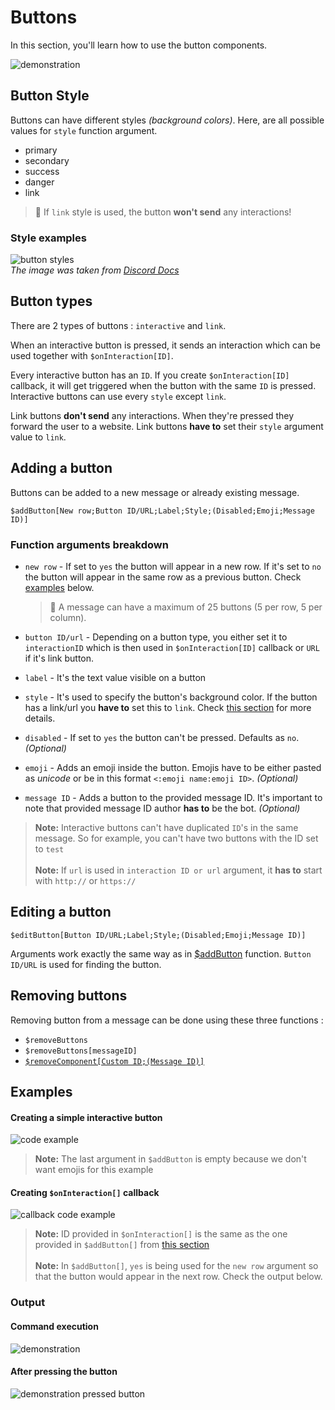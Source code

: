 # Buttons
In this section, you'll learn how to use the button components.

![demonstration](https://user-images.githubusercontent.com/16838075/120199057-18c2de00-c223-11eb-9198-997227082a76.png)

## Button Style
Buttons can have different styles _(background colors)_.
Here, are all possible values for `style` function argument.
- primary
- secondary
- success
- danger
- link

> 📝 If `link` style is used, the button **won't send** any interactions!

### Style examples
![button styles](https://user-images.githubusercontent.com/16838075/120202615-19f60a00-c227-11eb-8e8e-5cd3c38f6c1b.png)\
*The image was taken from [Discord Docs](https://discord.com/developers/docs/interactions/message-components#buttons-button-styles)*

## Button types
There are 2 types of buttons : `interactive` and `link`.

When an interactive button is pressed, it sends an interaction which can be used together with `$onInteraction[ID]`.

Every interactive button has an `ID`. If you create `$onInteraction[ID]` callback, it will get triggered when the button with the same `ID` is pressed.
Interactive buttons can use every `style` except `link`.

Link buttons **don't send** any interactions. When they're pressed they forward the user to a website.
Link buttons **have to** set their `style` argument value to `link`.


## Adding a button
Buttons can be added to a new message or already existing message.
```
$addButton[New row;Button ID/URL;Label;Style;(Disabled;Emoji;Message ID)]
```

### Function arguments breakdown
- `new row` - If set to `yes` the button will appear in a new row. If it's set to `no` the button will appear in the same row as a previous button. Check [examples](#code-examples) below.

    > 📝 A message can have a maximum of 25 buttons (5 per row, 5 per column).

- `button ID/url` - Depending on a button type, you either set it to `interactionID` which is then used in `$onInteraction[ID]` callback or `URL` if it's link button.
- `label` - It's the text value visible on a button
- `style` - It's used to specify the button's background color. If the button has a link/url you **have to** set this to `link`. Check [this section](#button-style) for more details.
- `disabled` - If set to `yes` the button can't be pressed. Defaults as `no`. _(Optional)_
- `emoji` - Adds an emoji inside the button. Emojis have to be either pasted as *unicode* or be in this format `<:emoji name:emoji ID>`. _(Optional)_
- `message ID` - Adds a button to the provided message ID. It's important to note that provided message ID author **has to** be the bot. _(Optional)_

>**Note:** Interactive buttons can't have duplicated `ID`'s in the same message. So for example, you can't have two buttons with the ID set to `test`\
\
>**Note:** If `url` is used in `interaction ID or url` argument, it **has to** start with `http://` or `https://`

## Editing a button
```
$editButton[Button ID/URL;Label;Style;(Disabled;Emoji;Message ID)]
```
Arguments work exactly the same way as in [$addButton](#adding-a-button) function. `Button ID/URL` is used for finding the button.

## Removing buttons
Removing button from a message can be done using these three functions :
- `$removeButtons`
- `$removeButtons[messageID]`
- [`$removeComponent[Custom ID;(Message ID)]`](../bdscript/removeComponent.md)

## Examples
#### Creating a simple interactive button
![code example](https://user-images.githubusercontent.com/16838075/120206814-f08bad00-c22b-11eb-872c-57dfa7243524.png)

>**Note:** The last argument in `$addButton` is empty because we don't want emojis for this example

#### Creating `$onInteraction[]` callback
![callback code example](https://user-images.githubusercontent.com/16838075/120206913-1022d580-c22c-11eb-9656-8bc9e7476f51.png)
> **Note:** ID provided in `$onInteraction[]` is the same as the one provided in `$addButton[]` from [this section](#creating-a-simple-interactive-button)\
\
> **Note:** In `$addButton[]`, `yes` is being used for the `new row` argument so that the button would appear in the next row. Check the output below.

### Output
#### Command execution
![demonstration](https://user-images.githubusercontent.com/16838075/120199057-18c2de00-c223-11eb-9198-997227082a76.png)
#### After pressing the button
![demonstration pressed button](https://user-images.githubusercontent.com/16838075/120207246-7d366b00-c22c-11eb-8d04-9cf569ced8ae.png)
